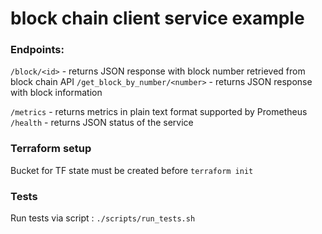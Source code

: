 # block chain client service example

### Endpoints:

`/block/<id>` - returns JSON response with block number retrieved from block chain API
`/get_block_by_number/<number>` - returns JSON response with block information

`/metrics` - returns metrics in plain text format supported by Prometheus
`/health` - returns JSON status of the service

### Terraform setup

Bucket for TF state must be created before `terraform init`

### Tests

Run tests via script :
`./scripts/run_tests.sh`
